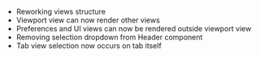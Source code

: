 - Reworking views structure
- Viewport view can now render other views 
- Preferences and UI views can now be rendered outside viewport view
- Removing selection dropdown from Header component
- Tab view selection now occurs on tab itself
